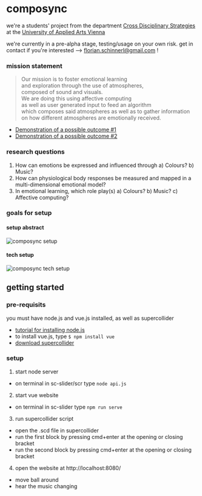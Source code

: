 # composync

we're a students' project from the department [Cross Disciplinary Strategies](https://cdslab.uni-ak.ac.at/) at the [University of Applied Arts Vienna](https://dieangewandte.at/en)

we're currently in a pre-alpha stage, testing/usage on your own risk. get in contact if you're interested --> [florian.schinnerl@gmail.com](mailto:florian.schinnerl@gmail.com) !



### mission statement
> Our mission is to foster emotional learning  
> and exploration through the use of atmospheres,  
> composed of sound and visuals.  
> We are doing this using affective computing  
> as well as user generated input to feed an algorithm  
> which composes said atmospheres as well as to gather information  
> on how different atmospheres are emotionally received.  



- [Demonstration of a possible outcome #1](https://drive.google.com/file/d/1qsGrb66ct0ONlUSFjWOeFnfcEFqe4Znt/view?usp=sharing)
- [Demonstration of a possible outcome #2](https://drive.google.com/file/d/1rXKl0z76dJZ1PkthcH-ekKCIah-3jmfS/view?usp=sharing)



### research questions
1) How can emotions be expressed and influenced through
 a) Colours?
 b) Music?
2) How can physiological body responses be measured and mapped in a multi-dimensional emotional model?
3) In emotional learning, which role play(s)
 a) Colours?
 b) Music?
 c) Affective computing?

### goals for setup
#### setup abstract
![composync setup](https://github.com/floschinnerl/composync/blob/main/composync-loop.gif)
#### tech setup
![composync tech setup](https://github.com/floschinnerl/composync/blob/main/tech-illustration.gif)
 

## getting started
### pre-requisits
you must have node.js and vue.js installed, as well as supercollider
- [tutorial for installing node.js](https://developer.mozilla.org/en-US/docs/Learn/Server-side/Express_Nodejs/development_environment#installing_node)
- to install vue.js, type ```$ npm install vue```
- [download supercollider](https://supercollider.github.io/download)

### setup
1) start node server
  - on terminal in sc-slider/scr type ```node api.js```
2) start vue website
  - on terminal in sc-slider type ```npm run serve```
3) run supercollider script
  - open the .scd file in supercollider
  - run the first block by pressing cmd+enter at the opening or closing bracket 
  - run the second block by pressing cmd+enter at the opening or closing bracket 
4) open the website at http://localhost:8080/
  - move ball around
  - hear the music changing

